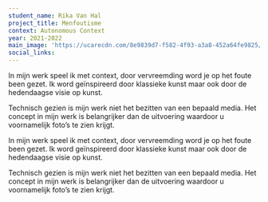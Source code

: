 ```yaml
---
student_name: Rika Van Hal
project_title: Menfoutisme
context: Autonomous Context
year: 2021-2022
main_image: 'https://ucarecdn.com/8e9839d7-f582-4f93-a3a8-452a64fe9825/'
social_links:
---
```


In mijn werk speel ik met context, door vervreemding word je op het foute been gezet. Ik word geïnspireerd door klassieke kunst maar ook door de hedendaagse visie op kunst.

Technisch gezien is mijn werk niet het bezitten van een bepaald media. Het concept in mijn werk is belangrijker dan de uitvoering waardoor u voornamelijk foto’s te zien krijgt.

In mijn werk speel ik met context, door vervreemding word je op het foute been gezet. Ik word geïnspireerd door klassieke kunst maar ook door de hedendaagse visie op kunst.

Technisch gezien is mijn werk niet het bezitten van een bepaald media. Het concept in mijn werk is belangrijker dan de uitvoering waardoor u voornamelijk foto’s te zien krijgt.
